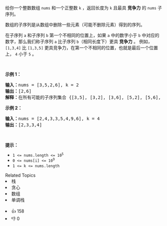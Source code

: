 <p>给你一个整数数组 <code>nums</code> 和一个正整数 <code>k</code> ，返回长度为 <code>k</code> 且最具 <strong>竞争力</strong> 的<em> </em><code>nums</code> 子序列。</p>

<p>数组的子序列是从数组中删除一些元素（可能不删除元素）得到的序列。</p>

<p>在子序列&nbsp;<code>a</code> 和子序列&nbsp;<code>b</code> 第一个不相同的位置上，如果&nbsp;<code>a</code>&nbsp;中的数字小于 <code>b</code> 中对应的数字，那么我们称子序列 <code>a</code> 比子序列 <code>b</code>（相同长度下）更具 <strong>竞争力</strong> 。 例如，<code>[1,3,4]</code> 比 <code>[1,3,5]</code> 更具竞争力，在第一个不相同的位置，也就是最后一个位置上，&nbsp;<code>4</code> 小于 <code>5</code> 。</p>

<p>&nbsp;</p>

<p><strong>示例 1：</strong></p>

<pre>
<strong>输入：</strong>nums = [3,5,2,6], k = 2
<strong>输出：</strong>[2,6]
<strong>解释：</strong>在所有可能的子序列集合 {[3,5], [3,2], [3,6], [5,2], [5,6], [2,6]} 中，[2,6] 最具竞争力。
</pre>

<p><strong>示例 2：</strong></p>

<pre>
<strong>输入：</strong>nums = [2,4,3,3,5,4,9,6], k = 4
<strong>输出：</strong>[2,3,3,4]
</pre>

<p>&nbsp;</p>

<p><strong>提示：</strong></p>

<ul> 
 <li><code>1 &lt;= nums.length &lt;= 10<sup>5</sup></code></li> 
 <li><code>0 &lt;= nums[i] &lt;= 10<sup>9</sup></code></li> 
 <li><code>1 &lt;= k &lt;= nums.length</code></li> 
</ul>

<div><div>Related Topics</div><div><li>栈</li><li>贪心</li><li>数组</li><li>单调栈</li></div></div><br><div><li>👍 158</li><li>👎 0</li></div>